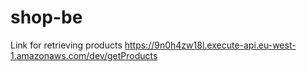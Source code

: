 # shop-be

Link for retrieving products https://9n0h4zw18l.execute-api.eu-west-1.amazonaws.com/dev/getProducts